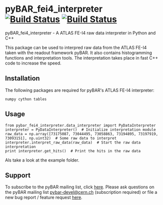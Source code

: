 
# pyBAR_fei4_interpreter [![Build Status](https://travis-ci.org/SiLab-Bonn/pyBAR_fei4_interpreter.svg?branch=master)](https://travis-ci.org/SiLab-Bonn/pyBAR_fei4_interpreter) [![Build Status](https://ci.appveyor.com/api/projects/status/github/SiLab-Bonn/pyBAR_fei4_interpreter?svg=true)](https://ci.appveyor.com/project/DavidLP/pyBAR_fei4_interpreter-71xwl)

pyBAR_fei4_interpreter - A ATLAS FE-I4 raw data interpreter in Python and C++

This package can be used to interpred raw data from the ATLAS FE-I4 taken with the readout framework pyBAR. It also contains histogramming functions and interpretation tools. The interpretation takes place in fast C++ code to increase the speed.

## Installation

The following packages are required for pyBAR's ATLAS FE-I4 interpreter:
  ```
  numpy cython tables
  ```

## Usage
```
from pybar_fei4_interpreter.data_interpreter import PyDataInterpreter
interpreter = PyDataInterpreter()  # Initialize interpretation module
raw_data = np.array([73175087, 73044495, 73058863, 73194895, 73197919, 73093151], np.uint32)  # Some raw data to interpret
interpreter.interpret_raw_data(raw_data)  # Start the raw data interpretation
print interpreter.get_hits()  # Print the hits in the raw data
```

Als take a look at the example folder.
## Support

To subscribe to the pyBAR mailing list, click [here](https://e-groups.cern.ch/e-groups/EgroupsSubscription.do?egroupName=pybar-devel). Please ask questions on the pyBAR mailing list [pybar-devel@cern.ch](mailto:pybar-devel@cern.ch?subject=bug%20report%20%2F%20feature%20request) (subscription required) or file a new bug report / feature request [here](https://github.com/SiLab-Bonn/pyBAR_fei4_interpreter/issues/new).

